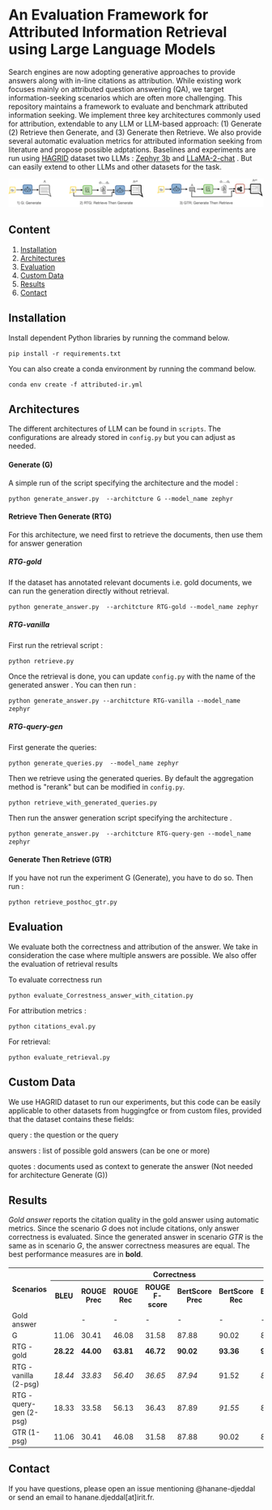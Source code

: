 # An Evaluation Framework for Attributed Information Retrieval using Large Language Models

Search engines are now adopting generative approaches to provide  answers along with in-line citations as attribution. While existing work focuses mainly on attributed question answering (QA), we target information-seeking scenarios which are often more challenging. This repository maintains a framework to evaluate and benchmark attributed information seeking. We implement three key architectures commonly used for attribution, extendable to any LLM or LLM-based approach: (1) Generate (2) Retrieve then Generate, and (3) Generate then Retrieve. We also provide several automatic evaluation metrics for attributed information seeking from literature and propose possible adptations. Baselines and experiments are run using [HAGRID](https://github.com/project-miracl/hagrid) dataset two LLMs : [Zephyr 3b](https://huggingface.co/stabilityai/stablelm-zephyr-3b) and [LLaMA-2-chat](https://huggingface.co/meta-llama/Llama-2-7b-chat-hf) . But can easily extend to other LLMs and other datasets for the task.

![](media/attribution_architectures.png)

## Content
1. [Installation](#installation)
2. [Architectures](#architectures)
3. [Evaluation](#evaluation)
4. [Custom Data](#customData)
5. [Results](#results)
6. [Contact](#contact)
## Installation
Install dependent Python libraries by running the command below.

```
pip install -r requirements.txt
```

You can also create a conda environment by running the command below.

```
conda env create -f attributed-ir.yml
```
## Architectures

The different architectures of LLM can be found in `scripts`. The configurations are already stored in `config.py` but you can adjust as needed.
#### Generate (G)

A simple run of the script specifying the architecture and the model :

```
python generate_answer.py  --architcture G --model_name zephyr
```

#### Retrieve Then Generate (RTG)
For this architecture, we need first to retrieve the documents, then use them for answer generation
##### RTG-gold
If the dataset has annotated relevant documents i.e. gold documents,  we can run the generation directly without retrieval.
```
python generate_answer.py  --architcture RTG-gold --model_name zephyr 
```
##### RTG-vanilla
First run the retrieval script :

```
python retrieve.py
```

Once the retrieval is done, you can update `config.py` with the name of the generated answer . You can then run : 
```
python generate_answer.py --architcture RTG-vanilla --model_name zephyr
```

##### RTG-query-gen
First generate the queries:

```
python generate_queries.py  --model_name zephyr
```
Then we retrieve using the generated queries. By default the aggregation method is "rerank" but can be modified in `config.py`.

```
python retrieve_with_generated_queries.py
```

Then run the answer generation script specifying the architecture .
```
python generate_answer.py  --architcture RTG-query-gen --model_name zephyr
```

#### Generate Then Retrieve (GTR)
If you have not run the experiment G (Generate), you have to do so. Then run :

```
python retrieve_posthoc_gtr.py
```




## Evaluation

We evaluate both the correctness and attribution of the answer. We take in consideration the case where multiple answers are possible. We also offer the evaluation of retrieval results

To evaluate correctness run 

```
python evaluate_Correstness_answer_with_citation.py
```

For attribution metrics : 

```
python citations_eval.py
```

For retrieval:

```
python evaluate_retrieval.py
```
## Custom Data
We use HAGRID dataset to run our experiments, but this code can be easily applicable to other datasets from huggingfce or from custom files, provided that the dataset contains these fields: 

query : the question or the query

answers : list of possible gold answers (can be one or more)

quotes : documents used as context to generate the answer (Not needed for architecture Generate (G))


## Results

*Gold answer* reports the citation quality in the gold answer using automatic metrics. Since the scenario *G* does not include citations, only answer correctness is evaluated. Since the generated answer in scenario *GTR* is the same as in scenario *G*, the answer correctness measures are equal. The best performance measures are in **bold**.
<sub><sup>
<table >
  <tr>
    <th rowspan="2">   Scenarios   </th> 
    <th colspan="7">Correctness</th>
    <th colspan="6">Citations</th>
  </tr>
  <tr>
    <th>BLEU</th>
    <th>ROUGE Prec</th>
    <th>ROUGE Rec</th>
    <th>ROUGE F-score</th>
    <th>BertScore Prec</th>
    <th>BertScore Rec</th>
    <th>BertScore F-score</th>
    <th>Overlap Prec</th>
    <th>Overlap Rec</th>
    <th>AutoAIS Cit.</th>
    <th>AutoAIS Pssg.</th>
    <th>NLI Prec.</th>
    <th>NLI Rec.</th>
  </tr>
  <tr>
    <td>Gold answer</td>
    <td></td>
    <td>-</td>
    <td>-</td>
    <td>-</td>
    <td>-</td>
    <td>-</td>
    <td>-</td>
    <td>-</td>
    <td>-</td>
    <td>87.97</td>
    <td>89.21</td>
    <td>83.65</td>
    <td>79.80</td>
  </tr>
  <tr>
    <td>G</td>
    <td>11.06</td>
    <td>30.41</td>
    <td>46.08</td>
    <td>31.58</td>
    <td>87.88</td>
    <td>90.02</td>
    <td>88.87</td>
    <td>-</td>
    <td>-</td>
    <td>-</td>
    <td>-</td>
    <td>-</td>
    <td>-</td>
  </tr>
  <tr>
    <td>RTG - gold</td>
    <td><b>28.22</b></td>
    <td><b>44.00</b></td>
    <td><b>63.81</b></td>
    <td><b>46.72</b></td>
    <td><b>90.02</b></td>
    <td><b>93.36</b></td>
    <td><b>91.69</b></td>
    <td><b>75.29</b></td>
    <td><b>68.89</b></td>
    <td><b>42.81</b></td>
    <td><b>80.67</b></td>
    <td>56.55</td>
    <td><i>42.31</i></td>
  </tr>
  <tr>
    <td>RTG - vanilla (2-psg)</td>
    <td><i>18.44</i></td>
    <td><i>33.83</i></td>
    <td><i>56.40</i></td>
    <td><i>36.65</i></td>
    <td><i>87.94</i></td>
    <td>91.52</td>
    <td><i>89.63</i></td>
    <td><i>36.17</i></td>
    <td><i>32.69</i></td>
    <td>41.86</td>
    <td>78.95</td>
    <td><i>57.90</i></td>
    <td>41.63</td>
  </tr>
  <tr>
    <td>RTG - query-gen (2-psg)</td>
    <td>18.33</td>
    <td>33.58</td>
    <td>56.13</td>
    <td>36.43</td>
    <td>87.89</td>
    <td><i>91.55</i></td>
    <td>89.62</td>
    <td>35.89</td>
    <td>32.46</td>
    <td><i>42.68</i></td>
    <td><i>80.10</i></td>
    <td><b>59.59</b></td>
    <td><b>42.48</b></td>
  </tr>
  <tr>
    <td>GTR (1-psg)</td>
    <td>11.06</td>
    <td>30.41</td>
    <td>46.08</td>
    <td>31.58</td>
    <td>87.88</td>
    <td>90.02</td>
    <td>88.87</td>
    <td>45.53</td>
    <td>30.53</td>
    <td>26.69</td>
    <td>26
    </td>
  </tr>
</table>
</sub></sup>


## Contact
If you have questions, please open an issue mentioning @hanane-djeddal or send an email to hanane.djeddal[at]irit.fr.


